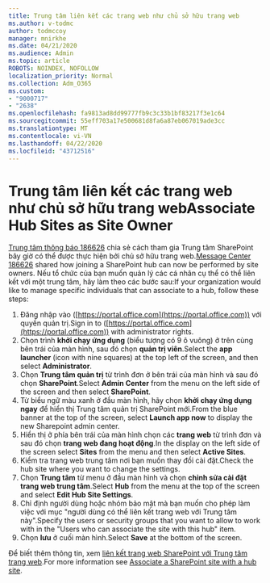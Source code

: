 ```yaml
---
title: Trung tâm liên kết các trang web như chủ sở hữu trang web
ms.author: v-todmc
author: todmccoy
manager: mnirkhe
ms.date: 04/21/2020
ms.audience: Admin
ms.topic: article
ROBOTS: NOINDEX, NOFOLLOW
localization_priority: Normal
ms.collection: Adm_O365
ms.custom:
- "9000717"
- "2638"
ms.openlocfilehash: fa9813ad8dd99777fb9c3c33b1bf83217f3e1c64
ms.sourcegitcommit: 55eff703a17e500681d8fa6a87eb067019ade3cc
ms.translationtype: MT
ms.contentlocale: vi-VN
ms.lasthandoff: 04/22/2020
ms.locfileid: "43712516"
---
```

# <a name="associate-hub-sites-as-site-owner"></a><span data-ttu-id="8d86d-102">Trung tâm liên kết các trang web như chủ sở hữu trang web</span><span class="sxs-lookup"><span data-stu-id="8d86d-102">Associate Hub Sites as Site Owner</span></span>

<span data-ttu-id="8d86d-103">[Trung tâm thông báo 186626](https://admin.microsoft.com/Adminportal/Home?source=applauncher#/MessageCenter?id=MC186626) chia sẻ cách tham gia Trung tâm SharePoint bây giờ có thể được thực hiện bởi chủ sở hữu trang web.</span><span class="sxs-lookup"><span data-stu-id="8d86d-103">[Message Center 186626](https://admin.microsoft.com/Adminportal/Home?source=applauncher#/MessageCenter?id=MC186626) shared how joining a SharePoint hub can now be performed by site owners.</span></span> <span data-ttu-id="8d86d-104">Nếu tổ chức của bạn muốn quản lý các cá nhân cụ thể có thể liên kết với một trung tâm, hãy làm theo các bước sau:</span><span class="sxs-lookup"><span data-stu-id="8d86d-104">If your organization would like to manage specific individuals that can associate to a hub, follow these steps:</span></span> 

1. <span data-ttu-id="8d86d-105">Đăng nhập vào ([https://portal.office.com](https://portal.office.com)) với quyền quản trị.</span><span class="sxs-lookup"><span data-stu-id="8d86d-105">Sign in to ([https://portal.office.com](https://portal.office.com)) with administrator rights.</span></span>
2. <span data-ttu-id="8d86d-106">Chọn trình **khởi chạy ứng dụng** (biểu tượng có 9 ô vuông) ở trên cùng bên trái của màn hình, sau đó chọn **quản trị viên**.</span><span class="sxs-lookup"><span data-stu-id="8d86d-106">Select the **app launcher** (icon with nine squares) at the top left of the screen, and then select **Administrator**.</span></span>
3. <span data-ttu-id="8d86d-107">Chọn **Trung tâm quản trị** từ trình đơn ở bên trái của màn hình và sau đó chọn **SharePoint**.</span><span class="sxs-lookup"><span data-stu-id="8d86d-107">Select **Admin Center** from the menu on the left side of the screen and then select **SharePoint**.</span></span>
4. <span data-ttu-id="8d86d-108">Từ biểu ngữ màu xanh ở đầu màn hình, hãy chọn **khởi chạy ứng dụng ngay** để hiển thị Trung tâm quản trị SharePoint mới.</span><span class="sxs-lookup"><span data-stu-id="8d86d-108">From the blue banner at the top of the screen, select **Launch app now** to display the new Sharepoint admin center.</span></span>
5. <span data-ttu-id="8d86d-109">Hiển thị ở phía bên trái của màn hình chọn các **trang web** từ trình đơn và sau đó chọn **trang web đang hoạt động**.</span><span class="sxs-lookup"><span data-stu-id="8d86d-109">In the display on the left side of the screen select **Sites** from the menu and then select **Active Sites**.</span></span>
6. <span data-ttu-id="8d86d-110">Kiểm tra trang web trung tâm nơi bạn muốn thay đổi cài đặt.</span><span class="sxs-lookup"><span data-stu-id="8d86d-110">Check the hub site where you want to change the settings.</span></span>
7. <span data-ttu-id="8d86d-111">Chọn **Trung tâm** từ menu ở đầu màn hình và chọn **chỉnh sửa cài đặt trang web trung tâm**.</span><span class="sxs-lookup"><span data-stu-id="8d86d-111">Select **Hub** from the menu at the top of the screen and select **Edit Hub Site Settings**.</span></span>
8. <span data-ttu-id="8d86d-112">Chỉ định người dùng hoặc nhóm bảo mật mà bạn muốn cho phép làm việc với mục "người dùng có thể liên kết trang web với Trung tâm này".</span><span class="sxs-lookup"><span data-stu-id="8d86d-112">Specify the users or security groups that you want to allow to work with in the "Users who can associate the site with this hub" item.</span></span>
9. <span data-ttu-id="8d86d-113">Chọn **lưu** ở cuối màn hình.</span><span class="sxs-lookup"><span data-stu-id="8d86d-113">Select **Save** at the bottom of the screen.</span></span>

<span data-ttu-id="8d86d-114">Để biết thêm thông tin, xem [liên kết trang web SharePoint với Trung tâm trang web](https://support.office.com/article/associate-a-sharepoint-site-with-a-hub-site-ae0009fd-af04-4d3d-917d-88edb43efc05).</span><span class="sxs-lookup"><span data-stu-id="8d86d-114">For more information see [Associate a SharePoint site with a hub site](https://support.office.com/article/associate-a-sharepoint-site-with-a-hub-site-ae0009fd-af04-4d3d-917d-88edb43efc05).</span></span> 